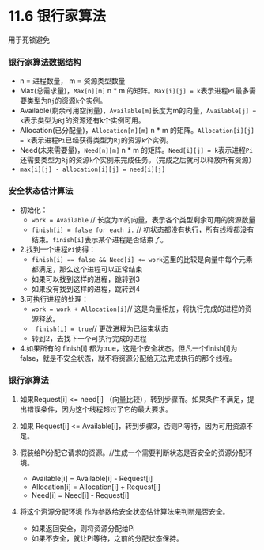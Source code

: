 # 11.6 银行家算法

用于死锁避免

### 银行家算法数据结构

* n = 进程数量， m = 资源类型数量
* Max(总需求量)，`Max[n][m]` n * m 的矩阵。`Max[i][j] = k`表示进程`Pi`最多需要类型为`Rj`的资源`k`个实例。
* Available(剩余可用空闲量)，`Available[m]`长度为m的向量，`Available[j] = k`表示类型为`Rj`的资源还有k个实例可用。
* Allocation(已分配量)，`Allocation[n][m]` n * m 的矩阵。`Allocation[i][j] = k`表示进程`Pi`已经获得类型为`Rj`的资源`k`个实例。
* Need(未来需要量)，`Need[n][m]` n * m 的矩阵。`Need[i][j] = k`表示进程`Pi`还需要类型为`Rj`的资源`k`个实例来完成任务。（完成之后就可以释放所有资源）
* `max[i][j] - allocation[i][j] = need[i][j]`

### 安全状态估计算法

* 初始化：
    * `work = Available` // 长度为m的向量，表示各个类型剩余可用的资源数量
    * `finish[i] = false for each i.` // 初状态都没有执行，所有线程都没有结束。`finish[i]`表示某个进程是否结束了。
* 2.找到一个进程`Pi`使得：
    * `finish[i] == false && Need[i] <= work`这里的比较是向量中每个元素都满足，那么这个进程可以正常结束
    * 如果可以找到这样的进程，跳转到3
    * 如果没有找到这样的进程，跳转到4
* 3.可执行进程的处理：
    * `work = work + Allocation[i]`// 这是向量相加，将执行完成的进程的资源释放。
    * ` finish[i] = true`// 更改进程为已结束状态
    * 转到2，去找下一个可执行完成的进程
* 4.如果所有的 finish[i] 都为true，这是个安全状态。但凡一个finish[i]为false，就是不安全状态，就不将资源分配给无法完成执行的那个线程。

### 银行家算法

1. 如果Request[i] <= need[i] （向量比较），转到步骤而。如果条件不满足，提出错误条件，因为这个线程超过了它的最大要求。

2. 如果 Request[i] <= Available[i]，转到步骤3，否则Pi等待，因为可用资源不足。

3. 假装给Pi分配它请求的资源。//生成一个需要判断状态是否安全的资源分配环境。

	* Available[i] = Available[i] - Request[i]
	* Allocation[i] = Allocation[i] + Request[i]
	* Need[i] = Need[i] - Request[i]
	
4. 将这个资源分配环境 作为参数给安全状态估计算法来判断是否安全。
	* 如果返回安全，则将资源分配给Pi
   * 如果不安全，就让Pi等待，之前的分配状态保持。
   